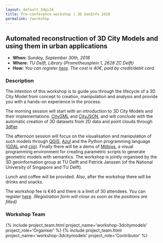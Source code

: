 ```yaml
---
layout: default_3dgi18
title: Pre-conference workshop | 3D GeoInfo 2018
permalink: /workshop
---
```


<a name="workshop" style="display: block; position: relative; top: -50px; visibility: hidden;"></a>

## Automated reconstruction of 3D City Models and using them in urban applications

- **When:** *Sunday, September 30th, 2018*
- **Where:** *TU Delft, Library (Prometheusplein 1, 2628 ZC Delft)*
- **How:** *You can register [here](https://3dgeoinfo.typeform.com/to/G8WwRm). The cost is 40€, paid by credit/debit card.*

### Description

The intention of this workshop is to guide you through the lifecycle of a 3D City Model from concept to creation, manipulation and analysis and provide you with a hands-on experience in the process.

The morning session will start with an introduction to 3D City Models and their implementations: [CityGML](https://www.citygml.org) and [CityJSON](https://www.cityjson.org), and will conclude with the automatic creation of 3D datasets from 2D data and point clouds through [3dfier](https://github.com/tudelft3d/3dfier/wiki).

The afternoon session will focus on the visualisation and manipulation of such models through [QGIS](https://qgis.org/en/site/), [Azul](https://itunes.apple.com/us/app/azul/id1173239678?mt=12) and the Python programming language ([GDAL](http://www.gdal.org) and [cjio](https://github.com/tudelft3d/cjio)). Finally there will be a demo of [Möbius](https://design-automation.github.io/mobius-modeller/), a visual programming environment for creating parametric scripts to generate geometric models with semantics. The workshop is jointly organised by the 3D geoinformation group at TU Delft and Patrick Janssen (of the National University of Singapore and TU Delft).

Lunch and coffee will be provided. Also, after the workshop there will be drinks and snacks.

The workshop fee is €40 and there is a limit of 30 attendees. You can register [here](https://3dgeoinfo.typeform.com/to/G8WwRm). *(Registration form will close as soon as the positions are filled)*

### Workshop Team

<div class="row">
  {% include project_team.html project_name='workshop-3dcitymodels' project_role='Organiser' %}
  {% include project_team.html project_name='workshop-3dcitymodels' project_role='Contributor' %} 
</div>